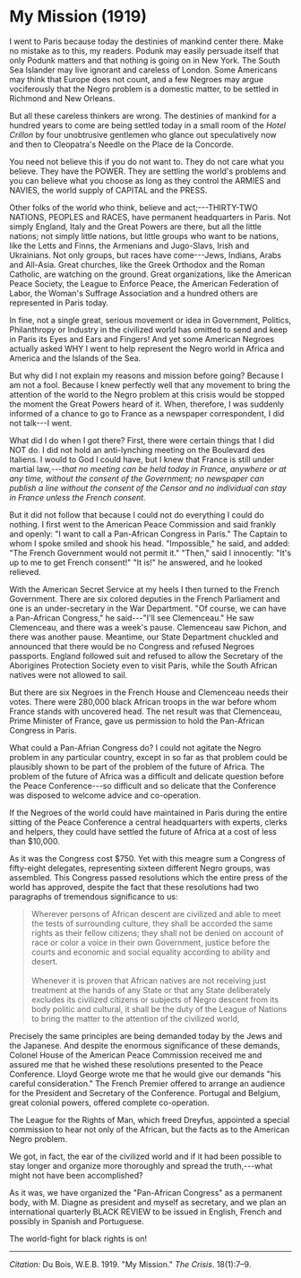 <!--
title:   My Mission
author:  Du Bois, W.E.B.
journal: The Crisis
year:    1919
volume:  18
issue:   1
pages:   7-9
-->
# My Mission (1919)

I went to Paris because today the destinies of mankind center there. Make no mistake as to this, my readers. Podunk may easily persuade itself that only Podunk matters and that nothing is going on in New York. The South Sea Islander may live ignorant and careless of London. Some Americans may think that Europe does not count, and a few Negroes may argue vociferously that the Negro problem is a domestic matter, to be settled in Richmond and New Orleans.

But all these careless thinkers are wrong. The destinies of mankind for a hundred years to come are being settled today in a small room of the *Hotel Crillon* by four unobtrusive gentlemen who glance out speculatively now and then to Cleopatra's Needle on the Place de la Concorde.

You need not believe this if you do not want to. They do not care what you believe. They have the POWER. They are settling the world's problems and you can believe what you choose as long as they control the ARMIES and NAVIES, the world supply of CAPITAL and the PRESS.

Other folks of the world who think, believe and act;---THIRTY-TWO NATIONS, PEOPLES and RACES, have permanent headquarters in Paris. Not simply England, Italy and the Great Powers are there, but all the little nations; not simply little nations, but little groups who want to be nations, like the Letts and Finns, the Armenians and Jugo-Slavs, Irish and Ukrainians. Not only groups, but races have come---Jews, Indians, Arabs and All-Asia. Great churches, like the Greek Orthodox and the Roman Catholic, are watching on the ground. Great organizations, like the American Peace Society, the League to Enforce Peace, the American Federation of Labor, the Woman's Suffrage Association and a hundred others are represented in Paris today.

In fine, not a single great, serious movement or idea in Government, Politics, Philanthropy or Industry in the civilized world has omitted to send and keep in Paris its Eyes and Ears and Fingers! And yet some American Negroes actually asked WHY I went to help represent the Negro world in Africa and America and the Islands of the Sea.

But why did I not explain my reasons and mission before going? Because I am not a fool. Because I knew perfectly well that any movement to bring the attention of the world to the Negro problem at this crisis would be stopped the moment the Great Powers heard of it. When, therefore, I was suddenly informed of a chance to go to France as a newspaper correspondent, I did not talk---I went.

What did I do when I got there? First, there were certain things that I did NOT do. I did not hold an anti-lynching meeting on the Boulevard des Italiens. I would to God I could have, but I knew that France is still under martial law,---*that no meeting can be held today in France, anywhere or at any time, without the consent of the Government; no newspaper can publish a line without the consent of the Censor and no individual can stay in France unless the French consent.*

But it did not follow that because I could not do everything I could do nothing. I first went to the American Peace Commission and said frankly and openly: "I want to call a Pan-African Congress in Paris." The Captain to whom I spoke smiled and shook his head. "Impossible," he said, and added: "The French Government would not permit it." "Then," said I innocently: "It's up to me to get French consent!" "It is!" he answered, and he looked relieved.

With the American Secret Service at my heels I then turned to the French Government. There are six colored deputies in the French Parliament and one is an under-secretary in the War Department. "Of course, we can have a Pan-African Congress," he said---"I'll see Clemenceau." He saw Clemenceau, and there was a week's pause. Clemenceau saw Pichon, and there was another pause. Meantime, our State Department chuckled and announced that there would be no Congress and refused Negroes passports. England followed suit and refused to allow the Secretary of the Aborigines Protection Society even to visit Paris, while the South African natives were not allowed to sail.

But there are six Negroes in the French House and Clemenceau needs their votes. There were 280,000 black African troops in the war before whom France stands with uncovered head. The net result was that Clemenceau, Prime Minister of France, gave us permission to hold the Pan-African Congress in Paris.

What could a Pan-Afrian Congress do? I could not agitate the Negro problem in any particular country, except in so far as that problem could be plausibly shown to be part of the problem of the future of Africa. The problem of the future of Africa was a difficult and delicate question before the Peace Conference---so difficult and so delicate that the Conference was disposed to welcome advice and co-operation.

 If the Negroes of the world could have maintained in Paris during the entire sitting of the Peace Conference a central headquarters with experts, clerks and helpers, they could have settled the future of Africa at a cost of less than $10,000.

As it was the Congress cost $750. Yet with this meagre sum a Congress of fifty-eight delegates, representing sixteen different Negro groups, was assembled. This Congress passed resolutions which the entire press of the world has approved, despite the fact that these resolutions had two paragraphs of tremendous significance to us:

> Wherever persons of African descent are civilized and able to meet the tests of surrounding culture, they shall be accorded the same rights as their fellow citizens; they shall not be denied on account of race or color a voice in their own Government, justice before the courts and economic and social equality according to ability and desert.    
&nbsp;    
> Whenever it is proven that African natives are not receiving just treatment at the hands of any State or that any State deliberately excludes its civilized citizens or subjects of Negro descent from its body politic and cultural, it shall be the duty of the League of Nations to bring the matter to the attention of the civilized world,

Precisely the same principles are being demanded today by the Jews  and the Japanese. And despite the enormous significance of these demands, Colonel House of the American Peace Commission received me and assured me that he wished these resolutions presented to the Peace Conference. Lloyd George wrote me that he would give our demands "his careful consideration." The French Premier offered to arrange an audience for the President and Secretary of the Conference. Portugal and Belgium, great colonial powers, offered complete co-operation.

The League for the Rights of Man, which freed Dreyfus, appointed a special commission to hear not only of the African, but the facts as to the American Negro problem.

We got, in fact, the ear of the civilized world and if it had been possible to stay longer and organize more thoroughly and spread the truth,---what might not have been accomplished?

As it was, we have organized the "Pan-African Congress" as a permanent body, with M. Diagne as president and myself as secretary, and we plan an international quarterly BLACK REVIEW to be issued in English, French and possibly in Spanish and Portuguese.

The world-fight for black rights is on!

______________
*Citation:* Du Bois, W.E.B. 1919. "My Mission." *The Crisis*. 18(1):7&ndash;9.